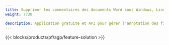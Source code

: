 ```yaml
---
title: Supprimer les commentaires des documents Word sous Windows, Linux et macOS 
weight: 7730

description: Application gratuite et API pour gérer l'annotation des fichiers DOC, DOCX, DOCM, DOTM, RTF, DOT et ODT
---
```


{{< blocks/products/pf/agp/feature-solution >}} 

